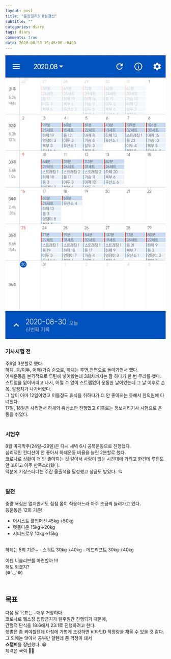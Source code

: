 ```yaml
---
layout: post
title: "운동일지5 8월결산"
subtitle: ""
categories: diary
tags: diary
comments: true
date: 2020-08-30 15:45:00 -0400
---
```



<img src="/assets/img/posts/20200830.jpg">   

### 기사시험 전
주6일 3분할로 했다.     
하체, 등/이두, 어깨/가슴 순으로, 하체는 후면,전면으로 돌아가면서 했다.  
어깨운동을 본격적으로 루틴에 넣어봤는데 3회차까지는 잘 하다가 한 번 무리를 했다.    
스트랩을 잃어버리고 나서, 어쩔 수 없이 스트랩없이 운동한 날이었는데 그 날 이후로 손목, 팔꿈치가 나가버렸다.   
그 날이 아마 12일이었고 이틀정도 휴식을 취하다가 더 안 좋아지는 듯해서 한의원에 다녀왔다.   
17일, 18일은 사리면서 하체와 유산소만 진행했고 이후로는 정보처리기사 시험으로 운동을 쉬었다.    
<br>

### 시험후
8월 마지막주(24일~29일)은 다시 새벽 6시 공복운동으로 진행했다.  
심리적인 컨디션이 안 좋아서 하체운동 비율을 늘린 2분할로 했다.  
코로나로 상황이 더 안 좋아지는 것 같아서 사람이 없는 시간대에 가려고 한건데 루틴도 안 꼬이고 아주 만족스러웠다.         
덕분에 기상스터디는 주간 올출석을 달성했고 상금도 받았다. 💘    
<br>

### 발전
중량 욕심은 없지만서도 점점 몸이 적응하느라 아주 조금씩 늘려가고 있다.  
등운동은 12회 기준!     
- 어시스트 풀업머신 45kg->50kg  
- 랫풀다운 15kg->20kg   
- 시티드로우 10kg->15kg     

<br>
하체는 5회 기준~        
- 스쿼트 30kg->40kg     
- 데드리프트 30kg->40kg     

이젠 니슬리브를 마련할까 !!!    
해도 되겠지?    
(❁´◡`❁)   

<br>

## 목표
다음 달 목표는...매우 거창하다.     
코로나로 헬스장 집합금지가 일주일간 진행되기 때문에,   
간헐적 단식을 18:6에서 23:1로 진행하려고 한다.  
햇볕은 좀 쬐야할텐데 아침에 가볍게 조깅하면 비타민D 적정량을 채울 수 있을 것 같다.  
그 외에는 앉아서 공부만 할텐데 좀 걱정이 돼서   
**스탭퍼**를 장만했다. 😁   
체력은 국력 💪🏻


